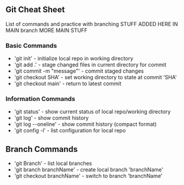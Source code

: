 ## Git Cheat Sheet

List of commands and practice with branching
STUFF ADDED HERE IN MAIN branch
MORE MAIN STUFF
### Basic Commands
* 'git init' - initialize local repo in working directory
* 'git add .' - stage changed files in current directory for commit
* 'git commit -m "message"' - commit staged changes
* 'git checkout SHA' - set working directory to state at commit 'SHA'
* 'git checkout main' - return to latest commit

### Information Commands
* 'git status' - show current status of local repo/working directory
* 'git log' - show commit history
* 'git log --oneline' - show commit history (compact format)
* 'git config -l' - list configuration for local repo

## Branch Commands
* 'git Branch' - list local branches
* 'git branch branchName' - create local branch 'branchName'
* 'git checkout branchName' - switch to branch 'branchName'
